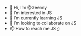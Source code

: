 - 👋 Hi, I’m @Geenny
- 👀 I’m interested in JS
- 🌱 I’m currently learning JS
- 💞️ I’m looking to collaborate on JS
- 📫 How to reach me JS ;)

<!---
Geenny/Geenny is a ✨ special ✨ repository because its `README.md` (this file) appears on your GitHub profile.
You can click the Preview link to take a look at your changes.
--->
